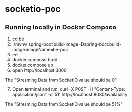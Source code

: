 # socketio-poc

## Running locally in Docker Compose
1. cd be
2. ./mvnw spring-boot:build-image -Dspring-boot.build-image.imageName=be-poc
3. cd ..
4. docker compose build
5. docker compose up
6. open http://localhost:3000

The "Streaming Data from SocketIO value should be 0"

7. Open terminal and run: curl -X POST -H "Content-Type: application/json" -d '51' http://localhost:8080/availability

The "Streaming Data from SocketIO value should be 51%"
